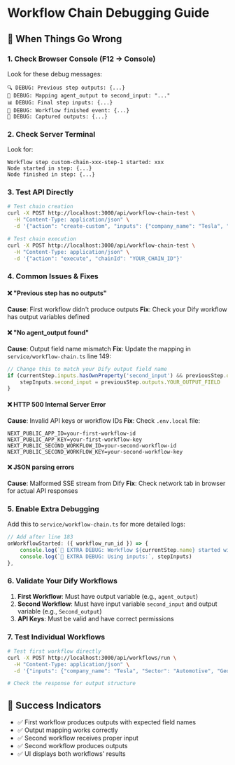 # Workflow Chain Debugging Guide

## 🚨 When Things Go Wrong

### 1. Check Browser Console (F12 → Console)
Look for these debug messages:
```
🔍 DEBUG: Previous step outputs: {...}
🔗 DEBUG: Mapping agent_output to second_input: "..."
📊 DEBUG: Final step inputs: {...}
🏁 DEBUG: Workflow finished event: {...}
💾 DEBUG: Captured outputs: {...}
```

### 2. Check Server Terminal
Look for:
```
Workflow step custom-chain-xxx-step-1 started: xxx
Node started in step: {...}
Node finished in step: {...}
```

### 3. Test API Directly
```bash
# Test chain creation
curl -X POST http://localhost:3000/api/workflow-chain-test \
  -H "Content-Type: application/json" \
  -d '{"action": "create-custom", "inputs": {"company_name": "Tesla", "Sector": "Automotive", "Geographies": "USA", "Peer_list": "Ford"}}'

# Test chain execution
curl -X POST http://localhost:3000/api/workflow-chain-test \
  -H "Content-Type: application/json" \
  -d '{"action": "execute", "chainId": "YOUR_CHAIN_ID"}'
```

### 4. Common Issues & Fixes

#### ❌ "Previous step has no outputs"
**Cause**: First workflow didn't produce outputs
**Fix**: Check your Dify workflow has output variables defined

#### ❌ "No agent_output found"
**Cause**: Output field name mismatch
**Fix**: Update the mapping in `service/workflow-chain.ts` line 149:
```typescript
// Change this to match your Dify output field name
if (currentStep.inputs.hasOwnProperty('second_input') && previousStep.outputs.YOUR_OUTPUT_FIELD) {
    stepInputs.second_input = previousStep.outputs.YOUR_OUTPUT_FIELD
}
```

#### ❌ HTTP 500 Internal Server Error
**Cause**: Invalid API keys or workflow IDs
**Fix**: Check `.env.local` file:
```
NEXT_PUBLIC_APP_ID=your-first-workflow-id
NEXT_PUBLIC_APP_KEY=your-first-workflow-key
NEXT_PUBLIC_SECOND_WORKFLOW_ID=your-second-workflow-id
NEXT_PUBLIC_SECOND_WORKFLOW_KEY=your-second-workflow-key
```

#### ❌ JSON parsing errors
**Cause**: Malformed SSE stream from Dify
**Fix**: Check network tab in browser for actual API responses

### 5. Enable Extra Debugging
Add this to `service/workflow-chain.ts` for more detailed logs:
```typescript
// Add after line 183
onWorkflowStarted: ({ workflow_run_id }) => {
    console.log(`🚀 EXTRA DEBUG: Workflow ${currentStep.name} started with ID:`, workflow_run_id)
    console.log(`🚀 EXTRA DEBUG: Using inputs:`, stepInputs)
},
```

### 6. Validate Your Dify Workflows
1. **First Workflow**: Must have output variable (e.g., `agent_output`)
2. **Second Workflow**: Must have input variable `second_input` and output variable (e.g., `Second_output`)
3. **API Keys**: Must be valid and have correct permissions

### 7. Test Individual Workflows
```bash
# Test first workflow directly
curl -X POST http://localhost:3000/api/workflows/run \
  -H "Content-Type: application/json" \
  -d '{"inputs": {"company_name": "Tesla", "Sector": "Automotive", "Geographies": "USA", "Peer_list": "Ford"}, "response_mode": "streaming", "user": "test"}'

# Check the response for output structure
```

## 🎯 Success Indicators
- ✅ First workflow produces outputs with expected field names
- ✅ Output mapping works correctly 
- ✅ Second workflow receives proper input
- ✅ Second workflow produces outputs
- ✅ UI displays both workflows' results 